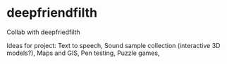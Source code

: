 # deepfriendfilth
Collab with deepfriedfilth

Ideas for project:
  Text to speech,
  Sound sample collection (interactive 3D models?),
  Maps and GIS,
  Pen testing,
  Puzzle games,
